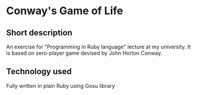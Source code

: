 # Conway's Game of Life
## Short description
An exercise for "Programming in Ruby language" lecture at my university.
It is based on zero-player game devised by John Horton Conway. 

## Technology used 
Fully written in plain Ruby using Gosu library
